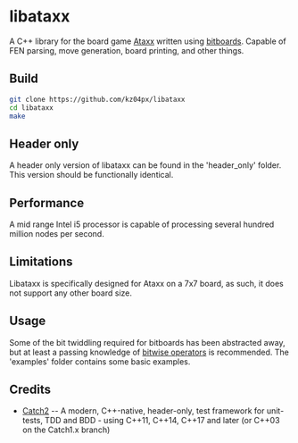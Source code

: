 # libataxx
A C++ library for the board game [Ataxx](https://en.wikipedia.org/wiki/Ataxx) written using [bitboards](https://en.wikipedia.org/wiki/Bitboard). Capable of FEN parsing, move generation, board printing, and other things.

## Build
```bash
git clone https://github.com/kz04px/libataxx
cd libataxx
make
```

## Header only
A header only version of libataxx can be found in the 'header_only' folder. This version should be functionally identical.

## Performance
A mid range Intel i5 processor is capable of processing several hundred million nodes per second.

## Limitations
Libataxx is specifically designed for Ataxx on a 7x7 board, as such, it does not support any other board size.

## Usage
Some of the bit twiddling required for bitboards has been abstracted away, but at least a passing knowledge of [bitwise operators](https://en.wikipedia.org/wiki/Bitwise_operation) is recommended. The 'examples' folder contains some basic examples.

## Credits
- [Catch2](https://github.com/catchorg/Catch2) -- A modern, C++-native, header-only, test framework for unit-tests, TDD and BDD - using C++11, C++14, C++17 and later (or C++03 on the Catch1.x branch)
